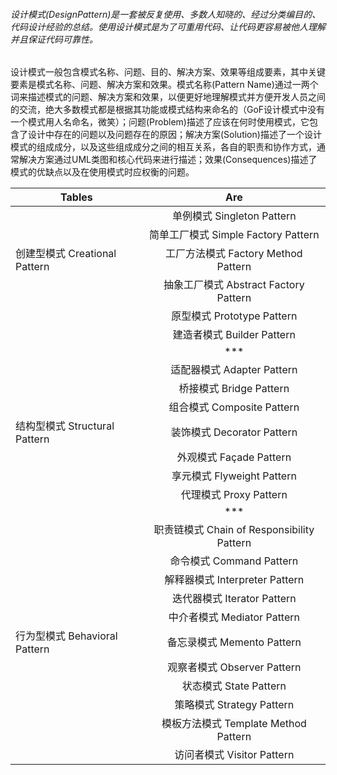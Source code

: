   ###### 设计模式(DesignPattern)是一套被反复使用、多数人知晓的、经过分类编目的、代码设计经验的总结。使用设计模式是为了可重用代码、让代码更容易被他人理解并且保证代码可靠性。

  设计模式一般包含模式名称、问题、目的、解决方案、效果等组成要素，其中关键要素是模式名称、问题、解决方案和效果。模式名称(Pattern Name)通过一两个词来描述模式的问题、解决方案和效果，以便更好地理解模式并方便开发人员之间的交流，绝大多数模式都是根据其功能或模式结构来命名的（GoF设计模式中没有一个模式用人名命名，微笑）；问题(Problem)描述了应该在何时使用模式，它包含了设计中存在的问题以及问题存在的原因；解决方案(Solution)描述了一个设计模式的组成成分，以及这些组成成分之间的相互关系，各自的职责和协作方式，通常解决方案通过UML类图和核心代码来进行描述；效果(Consequences)描述了模式的优缺点以及在使用模式时应权衡的问题。

| Tables        | Are           |
| ------------- |:-------------:| 
|   | 单例模式 Singleton Pattern |
|   | 简单工厂模式 Simple Factory Pattern|
| 创建型模式 Creational Pattern  | 工厂方法模式 Factory Method Pattern |
|   | 抽象工厂模式  Abstract  Factory Pattern |
|   | 原型模式  Prototype Pattern |
|   |建造者模式  Builder Pattern|
|    | ***  |
|   |适配器模式  Adapter Pattern|
|   |桥接模式 Bridge  Pattern|
|   |组合模式 Composite  Pattern|
|结构型模式 Structural Pattern  | 装饰模式  Decorator  Pattern      |
|   |外观模式  Façade  Pattern|
|   |享元模式  Flyweight  Pattern|
|   |代理模式  Proxy  Pattern|
|    | ***  |
|   |职责链模式  Chain  of Responsibility Pattern|
|   |命令模式  Command  Pattern|
|   |解释器模式 Interpreter  Pattern|
|   |迭代器模式 Iterator  Pattern|
|   |中介者模式 Mediator  Pattern|
|行为型模式 Behavioral Pattern| 备忘录模式 Memento  Pattern      |
|   |观察者模式  Observer  Pattern|
|   |状态模式     State  Pattern|
|   |策略模式 Strategy  Pattern|
|   |模板方法模式 Template  Method Pattern|
|   |访问者模式  Visitor  Pattern|
